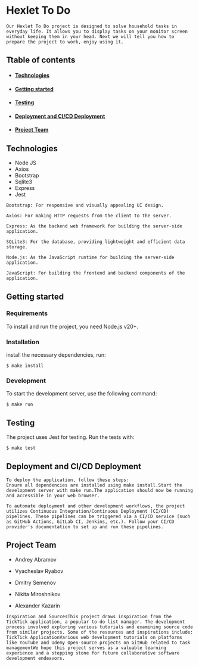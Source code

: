 # Hexlet To Do 
```
Our Hexlet To Do project is designed to solve household tasks in everyday life. It allows you to display tasks on your monitor screen without keeping them in your head. Next we will tell you how to prepare the project to work, enjoy using it.
```
## Ttable of contents
- #### [Technologies](##technologies)
- #### [Getting started](##getting)
- #### [Testing](##testing)
- #### [Deployment and CI/CD Deployment](##deployment)
- #### [Project Team](##project)

## Technologies
- Node JS
- Axios
- Bootstrap
- Sqlite3
- Express
- Jest

```
Bootstrap: For responsive and visually appealing UI design.

Axios: For making HTTP requests from the client to the server.

Express: As the backend web framework for building the server-side application.

SQLite3: For the database, providing lightweight and efficient data storage.

Node.js: As the JavaScript runtime for building the server-side application.

JavaScript: For building the frontend and backend components of the application.
```

## Getting started

### Requirements

To install and run the project, you need Node.js v20+.

### Installation
install the necessary dependencies, run:
```
$ make install
```

### Development
To start the development server, use the following command:
```
$ make run
```

## Testing
The project uses Jest for testing. Run the tests with:
```
$ make test
```

## Deployment and CI/CD Deployment
```
To deploy the application, follow these steps:
Ensure all dependencies are installed using make install.Start the development server with make run.The application should now be running and accessible in your web browser.

To automate deployment and other development workflows, the project utilizes Continuous Integration/Continuous Deployment (CI/CD) pipelines. These pipelines can be triggered via a CI/CD service (such as GitHub Actions, GitLab CI, Jenkins, etc.). Follow your CI/CD provider's documentation to set up and run these pipelines.
```

## Project Team

- Andrey Abramov

- Vyacheslav Ryabov

- Dmitry Semenov

- Nikita Miroshnikov

- Alexander Kazarin

```
Inspiration and SourcesThis project draws inspiration from the TickTick application, a popular to-do list manager. The development process involved exploring various tutorials and examining source code from similar projects. Some of the resources and inspirations include:
TickTick ApplicationVarious web development tutorials on platforms like YouTube and Udemy Open-source projects on GitHub related to task managementWe hope this project serves as a valuable learning experience and a stepping stone for future collaborative software development endeavors.
```


